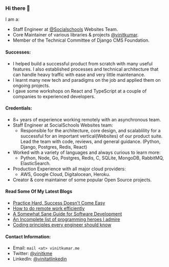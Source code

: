 ### Hi there 👋

I am a:

- Staff Engineer at [@Socialschools](https://socialschools.nl) Websites Team.
- Core Maintainer of various libraries & projects [@vinitkumar](https://github.com/vinitkumar/?tab=projects).
- Member of the Technical Committee of Django CMS Foundation.


#### Successes:

- I helped build a successful product from scratch with many useful features. I also established processes and technical architecture that can handle heavy traffic with ease and very little maintenance.
- I learnt many new tech and paradigms on the job and applied them on ongoing projects. 
- I gave some workshops on React and TypeScript at a couple of companies to experienced developers.


#### Credentials:
 
 - 8+ years of experience working remotely with an asynchronous team.
 - Staff Engineer at SocialSchools Websites team:
   - Responsible for the architecture, core design, and scalablility for a successful for an important vertical(Websites) of our product suite. Lead the team with code, reviews, and general guidance. (Python, Django, Postgres, Redis, React)
 - Worked with a variety of languages and always curious to learn more:
   - Python, Node, Go, Postgres, Redis, C, SQLite, MongoDB, RabbitMQ, ElasticSearch.
 - Production Experience with all major cloud providers:
   - AWS, Google Cloud, Digitalocean, Heroku.
 - Creator & core maintainer of some popular Open Source projects.


#### Read Some Of My Latest Blogs

- [Practice Hard, Success Doesn't Come Easy](https://vinitkumar.me/practice-is-a-must/)
- [How to do remote work efficiently](https://vinitkumar.me/how-to-remote/)
- [A Somewhat Sane Guide for Software Development](https://vinitkumar.me/development-practises/)
- [An Incomplete list of programming heroes I admire](https://vinitkumar.me/programming-heroes/)
- [Coding principles every engineer should know](https://vinitkumar.me/2019-04-08-cross-post-coding-principles-every-engineer-should-know/)

 
#### Contact Information:

- Email: `mail <at> vinitkumar.me`
- Twitter: [@vinitkme](https://twitter.com/vinitkme)
- LinkedIn: [@vinitatlinkedin](https://www.linkedin.com/in/vinitatlinkedin/)
  

  
